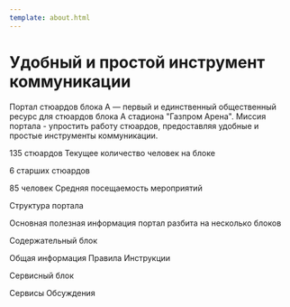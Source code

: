 ```yaml
---
template: about.html
---
```


# Удобный и простой инструмент коммуникации</h1>

Портал стюардов блока А — первый и единственный общественный ресурс для стюардов блока А стадиона "Газпром Арена". Миссия портала - упростить работу стюардов, предоставляя удобные и простые инструменты коммуникации.

  135 стюардов
  Текущее количество человек на блоке

  6 старших стюардов

  85 человек
  Средняя посещаемость мероприятий

  Структура портала

  Основная полезная информация портал разбита на несколько блоков

  Содержательный блок

  Общая информация Правила Инструкции

  Сервисный блок

  Сервисы Обсуждения
